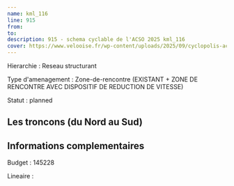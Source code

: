 ```yaml
---
name: kml_116 
line: 915
from: 
to:  
description: 915 - schema cyclable de l'ACSO 2025 kml_116 
cover: https://www.velooise.fr/wp-content/uploads/2025/09/cyclopolis-acso-default.jpg
---
```

Hierarchie : Reseau structurant

Type d'amenagement : Zone-de-rencontre (EXISTANT + ZONE DE RENCONTRE AVEC DISPOSITIF DE REDUCTION DE VITESSE)

Statut : planned

## Les troncons (du Nord au Sud)

## Informations complementaires

Budget  : 145228 

Lineaire :

